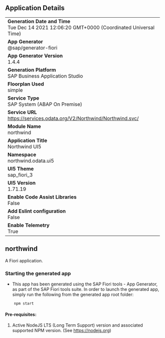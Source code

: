 ## Application Details
|               |
| ------------- |
|**Generation Date and Time**<br>Tue Dec 14 2021 12:06:20 GMT+0000 (Coordinated Universal Time)|
|**App Generator**<br>@sap/generator-fiori|
|**App Generator Version**<br>1.4.4|
|**Generation Platform**<br>SAP Business Application Studio|
|**Floorplan Used**<br>simple|
|**Service Type**<br>SAP System (ABAP On Premise)|
|**Service URL**<br>https://services.odata.org/V2/Northwind/Northwind.svc/
|**Module Name**<br>northwind|
|**Application Title**<br>Northwind UI5|
|**Namespace**<br>northwind.odata.ui5|
|**UI5 Theme**<br>sap_fiori_3|
|**UI5 Version**<br>1.71.19|
|**Enable Code Assist Libraries**<br>False|
|**Add Eslint configuration**<br>False|
|**Enable Telemetry**<br>True|

## northwind

A Fiori application.

### Starting the generated app

-   This app has been generated using the SAP Fiori tools - App Generator, as part of the SAP Fiori tools suite.  In order to launch the generated app, simply run the following from the generated app root folder:

```
    npm start
```

#### Pre-requisites:

1. Active NodeJS LTS (Long Term Support) version and associated supported NPM version.  (See https://nodejs.org)


